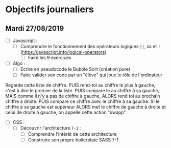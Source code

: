 # Objectifs journaliers

## Mardi 27/08/2019


* [ ] Javascript :
  * [ ] Comprendre le fonctionnement des opérateurs logiques `||`, `&&` et `!` (https://javascript.info/logical-operators)
    * [ ] Faire les 9 exercices

* [ ] Algo : 
  * [ ] Ecrire en pseudocode le Bubble Sort (création pure)
  * [ ] Faire valider son code par un "élève" qui joue le rôle de l'ordinateur

Regarde cette liste de chiffre.
PUIS rend-toi au chiffre le plus à gauche, c'est à dire le premier de la liste.
PUIS compare le au chiffre à sa gauche, MAIS comme il n'y a pas de chiffre à gauche, ALORS rend toi au prochain chiffre à droite.
PUIS compare ce chiffre avec le chiffre à sa gauche.
SI le chiffre à sa gauche est supérieur ALORS met le chiffre de gauche à droite et celui de droite à gauche, on appelle cette action "swapp" 

* [ ] CSS : 
  * [ ] Découvrir l'architecture `7-1` :
    * [ ] Comprendre l'intérêt de cette architecture
    * [ ] Construire son propre boilerplate SASS 7-1
